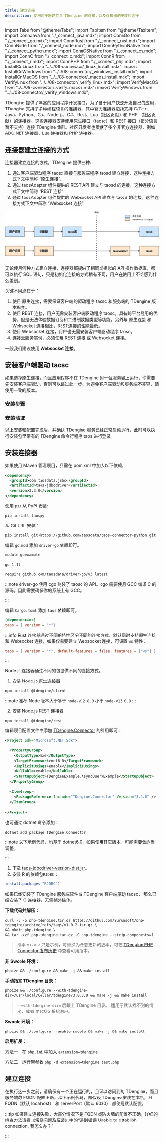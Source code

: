 ```yaml
---
title: 建立连接
description: 使用连接器建立与 TDengine 的连接，以及连接器的安装和连接
---
```


import Tabs from "@theme/Tabs";
import TabItem from "@theme/TabItem";
import ConnJava from "./_connect_java.mdx";
import ConnGo from "./_connect_go.mdx";
import ConnRust from "./_connect_rust.mdx";
import ConnNode from "./_connect_node.mdx";
import ConnPythonNative from "./_connect_python.mdx";
import ConnCSNative from "./_connect_cs.mdx";
import ConnC from "./_connect_c.mdx";
import ConnR from "./_connect_r.mdx";
import ConnPHP from "./_connect_php.mdx";
import InstallOnLinux from "../../08-connector/_linux_install.mdx";
import InstallOnWindows from "../../08-connector/_windows_install.mdx";
import InstallOnMacOS from "../../08-connector/_macos_install.mdx";
import VerifyLinux from "../../08-connector/_verify_linux.mdx";
import VerifyMacOS from "../../08-connector/_verify_macos.mdx";
import VerifyWindows from "../../08-connector/_verify_windows.mdx";

TDengine 提供了丰富的应用程序开发接口，为了便于用户快速开发自己的应用，TDengine 支持了多种编程语言的连接器，其中官方连接器包括支持 C/C++、Java、Python、Go、Node.js、C#、Rust、Lua（社区贡献）和 PHP （社区贡献）的连接器。这些连接器支持使用原生接口（taosc）和 REST 接口（部分语言暂不支持）连接 TDengine 集群。社区开发者也贡献了多个非官方连接器，例如 ADO.NET 连接器、Lua 连接器和 PHP 连接器。

## 连接器建立连接的方式

连接器建立连接的方式，TDengine 提供三种:

1. 通过客户端驱动程序 taosc 直接与服务端程序 taosd 建立连接，这种连接方式下文中简称 “原生连接”。
2. 通过 taosAdapter 组件提供的 REST API 建立与 taosd 的连接，这种连接方式下文中简称 “REST 连接”
3. 通过 taosAdapter 组件提供的 Websocket API 建立与 taosd 的连接，这种连接方式下文中简称 “Websocket 连接”

![TDengine connection type](connection-type-zh.webp)

无论使用何种方式建立连接，连接器都提供了相同或相似的 API 操作数据库，都可以执行 SQL 语句，只是初始化连接的方式稍有不同，用户在使用上不会感到什么差别。

关键不同点在于：

1. 使用 原生连接，需要保证客户端的驱动程序 taosc 和服务端的 TDengine 版本配套。
2. 使用 REST 连接，用户无需安装客户端驱动程序 taosc，具有跨平台易用的优势，但是无法体验数据订阅和二进制数据类型等功能。另外与 原生连接 和 Websocket 连接相比，REST连接的性能最低。
3. 使用 Websocket 连接，用户也无需安装客户端驱动程序 taosc。
4. 连接云服务实例，必须使用 REST 连接 或 Websocket 连接。

一般我们建议使用 **Websocket 连接**。

## 安装客户端驱动 taosc

如果选择原生连接，而且应用程序不在 TDengine 同一台服务器上运行，你需要先安装客户端驱动，否则可以跳过此一步。为避免客户端驱动和服务端不兼容，请使用一致的版本。

### 安装步骤

<Tabs defaultValue="linux" groupId="os">
  <TabItem value="linux" label="Linux">
    <InstallOnLinux />
  </TabItem>
  <TabItem value="windows" label="Windows">
    <InstallOnWindows />
  </TabItem>
  <TabItem value="macos" label="macOS">
    <InstallOnMacOS />
  </TabItem>
</Tabs>

### 安装验证

以上安装和配置完成后，并确认 TDengine 服务已经正常启动运行，此时可以执行安装包里带有的 TDengine 命令行程序 taos 进行登录。

<Tabs defaultValue="linux" groupId="os">
  <TabItem value="linux" label="Linux">
    <VerifyLinux />
  </TabItem>
  <TabItem value="windows" label="Windows">
    <VerifyWindows />
  </TabItem>
  <TabItem value="macos" label="macOS">
    <VerifyMacOS />
  </TabItem>
</Tabs>

## 安装连接器

<Tabs groupId="lang">
<TabItem label="Java" value="java">

如果使用 Maven 管理项目，只需在 pom.xml 中加入以下依赖。

```xml
<dependency>
  <groupId>com.taosdata.jdbc</groupId>
  <artifactId>taos-jdbcdriver</artifactId>
  <version>3.3.0</version>
</dependency>
```

</TabItem>
<TabItem label="Python" value="python">

使用 `pip` 从 PyPI 安装:

```
pip install taospy
```

从 Git URL 安装：

```
pip install git+https://github.com/taosdata/taos-connector-python.git
```

</TabItem>
<TabItem label="Go" value="go">

编辑 `go.mod` 添加 `driver-go` 依赖即可。

```go-mod title=go.mod
module goexample

go 1.17

require github.com/taosdata/driver-go/v3 latest
```

:::note
driver-go 使用 cgo 封装了 taosc 的 API。cgo 需要使用 GCC 编译 C 的源码。因此需要确保你的系统上有 GCC。

:::

</TabItem>
<TabItem label="Rust" value="rust">

编辑 `Cargo.toml` 添加 `taos` 依赖即可。

```toml title=Cargo.toml
[dependencies]
taos = { version = "*"}
```

:::info
Rust 连接器通过不同的特性区分不同的连接方式。默认同时支持原生连接和 Websocket 连接，如果仅需要建立 Websocket 连接，可设置 `ws` 特性：

```toml
taos = { version = "*", default-features = false, features = ["ws"] }
```

:::

</TabItem>
<TabItem label="Node.js" value="node">

Node.js 连接器通过不同的包提供不同的连接方式。

1. 安装 Node.js 原生连接器

```
npm install @tdengine/client
```

:::note
推荐 Node 版本大于等于 `node-v12.8.0` 小于 `node-v13.0.0`
:::

2. 安装 Node.js REST 连接器

```
npm install @tdengine/rest
```

</TabItem>
<TabItem label="C#" value="csharp">

编辑项目配置文件中添加 [TDengine.Connector](https://www.nuget.org/packages/TDengine.Connector/) 的引用即可：

```xml title=csharp.csproj {12}
<Project Sdk="Microsoft.NET.Sdk">

  <PropertyGroup>
    <OutputType>Exe</OutputType>
    <TargetFramework>net6.0</TargetFramework>
    <ImplicitUsings>enable</ImplicitUsings>
    <Nullable>enable</Nullable>
    <StartupObject>TDengineExample.AsyncQueryExample</StartupObject>
  </PropertyGroup>

  <ItemGroup>
    <PackageReference Include="TDengine.Connector" Version="3.1.0" />
  </ItemGroup>

</Project>
```

也可通过 dotnet 命令添加：

```
dotnet add package TDengine.Connector
```

:::note
以下示例代码，均基于 dotnet6.0，如果使用其它版本，可能需要做适当调整。

:::

</TabItem>
<TabItem label="R" value="r">

1. 下载 [taos-jdbcdriver-version-dist.jar](https://repo1.maven.org/maven2/com/taosdata/jdbc/taos-jdbcdriver/3.0.0/)。
2. 安装 R 的依赖包`RJDBC`：

```R
install.packages("RJDBC")
```

</TabItem>
<TabItem label="C" value="c">

如果已经安装了 TDengine 服务端软件或 TDengine 客户端驱动 taosc， 那么已经安装了 C 连接器，无需额外操作。
<br/>

</TabItem>
<TabItem label="PHP" value="php">

**下载代码并解压：**

```shell
curl -L -o php-tdengine.tar.gz https://github.com/Yurunsoft/php-tdengine/archive/refs/tags/v1.0.2.tar.gz \
&& mkdir php-tdengine \
&& tar -xzf php-tdengine.tar.gz -C php-tdengine --strip-components=1
```

> 版本 `v1.0.2` 只是示例，可替换为任意更新的版本，可在 [TDengine PHP Connector 发布历史](https://github.com/Yurunsoft/php-tdengine/releases) 中查看可用版本。

**非 Swoole 环境：**

```shell
phpize && ./configure && make -j && make install
```

**手动指定 TDengine 目录：**

```shell
phpize && ./configure --with-tdengine-dir=/usr/local/Cellar/tdengine/3.0.0.0 && make -j && make install
```

> `--with-tdengine-dir=` 后跟上 TDengine 目录。
> 适用于默认找不到的情况，或者 macOS 系统用户。

**Swoole 环境：**

```shell
phpize && ./configure --enable-swoole && make -j && make install
```

**启用扩展：**

方法一：在 `php.ini` 中加入 `extension=tdengine`

方法二：运行带参数 `php -d extension=tdengine test.php`

</TabItem>
</Tabs>

## 建立连接

在执行这一步之前，请确保有一个正在运行的，且可以访问到的 TDengine，而且服务端的 FQDN 配置正确。以下示例代码，都假设 TDengine 安装在本机，且 FQDN（默认 localhost） 和 serverPort（默认 6030） 都使用默认配置。

<Tabs groupId="lang" defaultValue="java">
  <TabItem label="Java" value="java">
    <ConnJava />
  </TabItem>
  <TabItem label="Python" value="python">
    <ConnPythonNative />
  </TabItem>
  <TabItem label="Go" value="go">
      <ConnGo />
  </TabItem>
  <TabItem label="Rust" value="rust">
    <ConnRust />
  </TabItem>
  <TabItem label="Node.js" value="node">
    <ConnNode />
  </TabItem>
  <TabItem label="C#" value="csharp">
    <ConnCSNative />
  </TabItem>
  <TabItem label="R" value="r">
    <ConnR/>
  </TabItem>
  <TabItem label="C" value="c">
    <ConnC />
  </TabItem>
  <TabItem label="PHP" value="php">
    <ConnPHP />
  </TabItem>
</Tabs>

:::tip
如果建立连接失败，大部分情况下是 FQDN 或防火墙的配置不正确，详细的排查方法请看[《常见问题及反馈》](https://docs.taosdata.com/train-faq/faq)中的“遇到错误 Unable to establish connection, 我怎么办？”

:::
